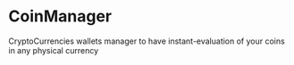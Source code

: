 CoinManager
===========

CryptoCurrencies wallets manager to have instant-evaluation of your coins in any physical currency
